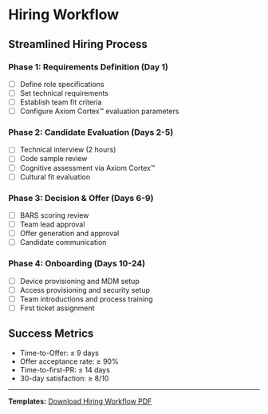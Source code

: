 # Hiring Workflow

## Streamlined Hiring Process

### Phase 1: Requirements Definition (Day 1)
- [ ] Define role specifications
- [ ] Set technical requirements
- [ ] Establish team fit criteria
- [ ] Configure Axiom Cortex™ evaluation parameters

### Phase 2: Candidate Evaluation (Days 2-5)
- [ ] Technical interview (2 hours)
- [ ] Code sample review
- [ ] Cognitive assessment via Axiom Cortex™
- [ ] Cultural fit evaluation

### Phase 3: Decision & Offer (Days 6-9)
- [ ] BARS scoring review
- [ ] Team lead approval
- [ ] Offer generation and approval
- [ ] Candidate communication

### Phase 4: Onboarding (Days 10-24)
- [ ] Device provisioning and MDM setup
- [ ] Access provisioning and security setup
- [ ] Team introductions and process training
- [ ] First ticket assignment

## Success Metrics
- Time-to-Offer: ≤ 9 days
- Offer acceptance rate: ≥ 90%
- Time-to-first-PR: ≤ 14 days
- 30-day satisfaction: ≥ 8/10

---

**Templates:** [Download Hiring Workflow PDF](../resources/pdf-downloads.md#hiring-workflow)